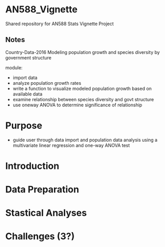 # AN588_Vignette
Shared repository for AN588 Stats Vignette Project
## Notes
Country-Data-2016
Modeling population growth and species diversity by government structure


module:
- import data
- analyze population growth rates
- write a function to visualize modeled population growth based on available data
- examine relationship between species diversity and govt structure
- use oneway ANOVA to determine significance of relationship

# Purpose
- guide user through data import and population data analysis using a multivariate linear regression and one-way ANOVA test
# Introduction
# Data Preparation
# Stastical Analyses
# Challenges (3?)
